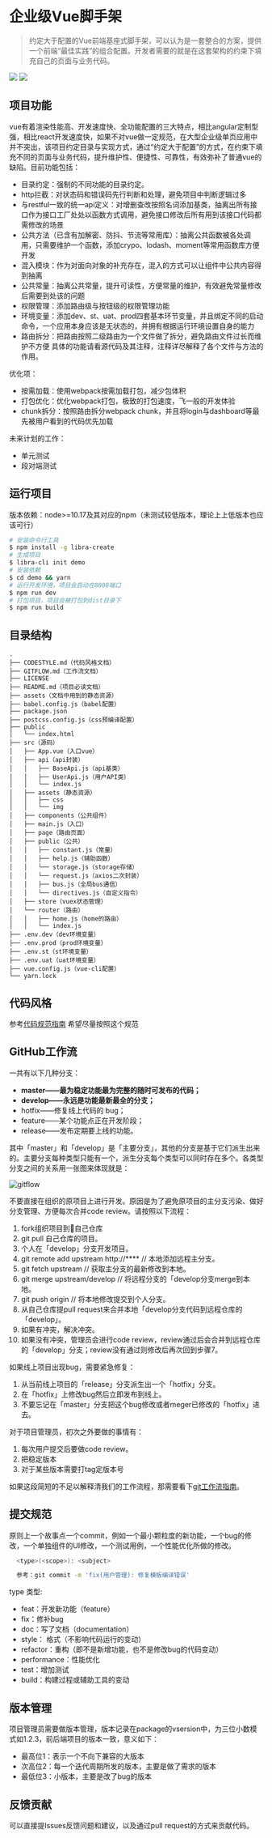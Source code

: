 # 企业级Vue脚手架
> 约定大于配置的Vue前端基座式脚手架，可以认为是一套整合的方案，提供一个前端“最佳实践”的组合配置。开发者需要的就是在这套架构的约束下填充自己的页面与业务代码。

![](https://img.shields.io/github/license/rhythm1995/libra-demo)
![](https://img.shields.io/github/issues/rhythm1995/libra-demo)

## 项目功能
vue有着渲染性能高、开发速度快、全功能配置的三大特点，相比angular定制型强，相比react开发速度快，如果不对vue做一定规范，在大型企业级单页应用中并不突出，该项目约定目录与实现方式，通过“约定大于配置”的方式，在约束下填充不同的页面与业务代码，提升维护性、便捷性、可靠性，有效弥补了普通vue的缺陷。目前功能包括：

- 目录约定：强制的不同功能的目录约定。
- http拦截：对状态码和错误码先行判断和处理，避免项目中判断逻辑过多
- 与restful一致的统一api定义：对增删查改按照名词添加基类，抽离出所有接口作为接口工厂处处以函数方式调用，避免接口修改后所有用到该接口代码都需修改的场景
- 公共方法（已含有加解密、防抖、节流等常用库）：抽离公共函数被各处调用，只需要维护一个函数，添加crypo、lodash、moment等常用函数库方便开发
- 混入模块：作为对面向对象的补充存在，混入的方式可以让组件中公共内容得到抽离
- 公共常量：抽离公共常量，提升可读性，方便常量的维护，有效避免常量修改后需要到处该的问题
- 权限管理：添加路由级与按钮级的权限管理功能
- 环境变量：添加dev、st、uat、prod四套基本环节变量，并且绑定不同的启动命令，一个应用本身应该是无状态的，并拥有根据运行环境设置自身的能力
- 路由拆分：把路由按照二级路由为一个文件做了拆分，避免路由文件过长而维护不方便
具体的功能请看源代码及其注释，注释详尽解释了各个文件与方法的作用。

优化项：
- 按需加载：使用webpack按需加载打包，减少包体积
- 打包优化：优化webpack打包，极致的打包速度，飞一般的开发体验
- chunk拆分：按照路由拆分webpack chunk，并且将login与dashboard等最先被用户看到的代码优先加载

未来计划的工作：
- 单元测试
- 段对端测试

## 运行项目

版本依赖：node>=10.17及其对应的npm（未测试较低版本，理论上上低版本也应该可行）

```sh
# 安装命令行工具
$ npm install -g libra-create
# 生成项目
$ libra-cli init demo
# 安装依赖
$ cd demo && yarn
# 运行开发环境，项目会启动在8080端口
$ npm run dev
# 打包项目，项目会被打包到dist目录下
$ npm run build
```

## 目录结构
```
.
├── CODESTYLE.md（代码风格文档）
├── GITFLOW.md（工作流文档）
├── LICENSE
├── README.md（项目必读文档）
├── assets（文档中用到的静态资源）
├── babel.config.js（babel配置）
├── package.json
├── postcss.config.js（css预编译配置）
├── public
│   └── index.html
├── src（源码）
│   ├── App.vue（入口vue）
│   ├── api（api封装）
│   │   ├── BaseApi.js（api基类）
│   │   ├── UserApi.js（用户API类）
│   │   └── index.js
│   ├── assets（静态资源）
│   │   ├── css
│   │   └── img
│   ├── components（公共组件）
│   ├── main.js（入口）
│   ├── page（路由页面）
│   ├── public（公共）
│   │   ├── constant.js（常量）
│   │   ├── help.js（辅助函数）
│   │   └── storage.js（storage存储）
│   │   └── request.js（axios二次封装）
│   │   ├── bus.js（全局bus通信）
│   │   └── directives.js（自定义指令）
│   ├── store（vuex状态管理）
│   └── router（路由）
│   │   ├── home.js（home的路由）
│   │   └── index.js
├── .env.dev（dev环境变量）
├── .env.prod（prod环境变量）
├── .env.st（st环境变量）
├── .env.uat（uat环境变量）
├── vue.config.js（vue-cli配置）
└── yarn.lock
```


## 代码风格

参考[代码规范指南](./CODESTYLE.md)
希望尽量按照这个规范

## GitHub工作流
一共有以下几种分支：
 - **master——最为稳定功能最为完整的随时可发布的代码；**
 - **develop——永远是功能最新最全的分支；**
 - hotfix——修复线上代码的 bug；
 - feature——某个功能点正在开发阶段；
 - release——发布定期要上线的功能。

其中「master」和「develop」是「主要分支」，其他的分支是基于它们派生出来的。主要分支每种类型只能有一个，派生分支每个类型可以同时存在多个。各类型分支之间的关系用一张图来体现就是：

  ![gitflow](./assets/gitflow.png)

不要直接在组织的原项目上进行开发。原因是为了避免原项目的主分支污染、做好分支管理、方便每次合并code review。请按照以下流程：

1. fork组织项目到自己仓库
2. git pull 自己仓库的项目。
3. 个人在「develop」分支开发项目。
4. git remote add upstream http://****   // 本地添加远程主分支。
5. git fetch upstream   // 获取主分支的最新修改到本地。
6. git merge upstream/develop   // 将远程分支的「develop分支merge到本地。
7. git push origin  // 将本地修改提交到个人分支。
8. 从自己仓库提pull request来合并本地「develop分支代码到远程仓库的「develop」。
9. 如果有冲突，解决冲突。
10. 如果没有冲突，管理员会进行code review，review通过后会合并到远程仓库的「develop」分支；review没有通过则修改后再次回到步骤7。

如果线上项目出现bug，需要紧急修复：
1. 从当前线上项目的「release」分支派生出一个「hotfix」分支。
2. 在「hotfix」上修改bug然后立即发布到线上。
3. 不要忘记在「master」分支把这个bug修改或者meger已修改的「hotfix」进去。

对于项目管理员，初次之外要做的事情有：
1. 每次用户提交后要做code review。
2. 把稳定版本
3. 对于某些版本需要打tag定版本号

如果这段简短的不足以解释清我们的工作流程，那需要看下[git工作流指南](./GITFLOW.md)。


## 提交规范
原则上一个故事点一个commit，例如一个最小颗粒度的新功能，一个bug的修改，一个单独组件的UI修改，一个测试用例，一个性能优化所做的修改。

```bash
  <type>(<scope>): <subject>

  参考：git commit -m 'fix(用户管理): 修复模板编译错误'
```
type 类型:

* feat：开发新功能（feature）
* fix：修补bug
* doc：写了文档（documentation）
* style： 格式（不影响代码运行的变动）
* refactor：重构（即不是新增功能，也不是修改bug的代码变动）
* performance：性能优化
* test：增加测试
* build：构建过程或辅助工具的变动


## 版本管理
项目管理员需要做版本管理，版本记录在package的vsersion中，为三位小数模式如1.2.3，前后端项目的版本一致，意义如下：
- 最高位1：表示一个不向下兼容的大版本
- 次高位2：每一个迭代周期所发的版本，主要是做了需求的版本
- 最低位3：小版本，主要是改了bug的版本


## 反馈贡献
可以直接提Issues反馈问题和建议，以及通过pull request的方式来贡献代码。